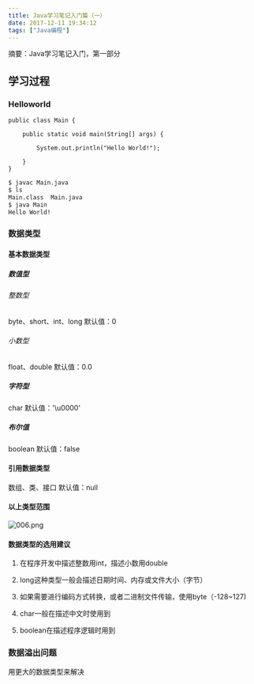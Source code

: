 ```yaml
---
title: Java学习笔记入门篇（一）
date: 2017-12-11 19:34:12
tags: ["Java编程"]
---
```

摘要：Java学习笔记入门，第一部分

<!-- more -->

## 学习过程

### Helloworld

```
public class Main {

    public static void main(String[] args) {

        System.out.println("Hello World!");

    }
}

```

``` bash
$ javac Main.java
$ ls
Main.class  Main.java
$ java Main
Hello World!
```

### 数据类型

#### 基本数据类型

##### 数值型

###### 整数型

byte、short、int、long
默认值：0

###### 小数型

float、double
默认值：0.0

##### 字符型

char
默认值：'\u0000'

##### 布尔值

boolean
默认值：false

#### 引用数据类型

数组、类、接口
默认值：null

#### 以上类型范围

![006.png](006.png)

#### 数据类型的选用建议

1. 在程序开发中描述整数用int，描述小数用double

2. long这种类型一般会描述日期时间、内存或文件大小（字节）

3. 如果需要进行编码方式转换，或者二进制文件传输，使用byte（-128~127)

4. char一般在描述中文时使用到

5. boolean在描述程序逻辑时用到

### 数据溢出问题

用更大的数据类型来解决
